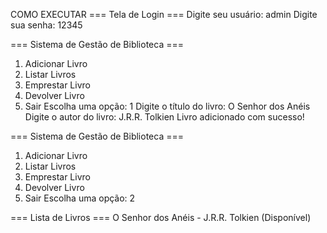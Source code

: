 COMO EXECUTAR
=== Tela de Login ===
Digite seu usuário: admin
Digite sua senha: 12345

=== Sistema de Gestão de Biblioteca ===
1. Adicionar Livro
2. Listar Livros
3. Emprestar Livro
4. Devolver Livro
5. Sair
Escolha uma opção: 1
Digite o título do livro: O Senhor dos Anéis
Digite o autor do livro: J.R.R. Tolkien
Livro adicionado com sucesso!

=== Sistema de Gestão de Biblioteca ===
1. Adicionar Livro
2. Listar Livros
3. Emprestar Livro
4. Devolver Livro
5. Sair
Escolha uma opção: 2

=== Lista de Livros ===
O Senhor dos Anéis - J.R.R. Tolkien (Disponível)

